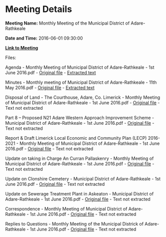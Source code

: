 # Meeting Details

**Meeting Name:** Monthly Meeting of the Municipal District of Adare-Rathkeale

**Date and Time:** 2016-06-01 09:30:00

**[Link to Meeting](https://www.limerick.ie/council/whats-on/monthly-meeting-municipal-district-adare-rathkeale-26)**

Files: 

Agenda - Monthly Meeting of Municipal District of Adare-Rathkeale - 1st June 2016.pdf - [Original file](https://www.limerick.ie/sites/default/files/media/documents/2017-06/Agenda%20-%20Monthly%20Meeting%20of%20Municipal%20District%20of%20Adare-Rathkeale%20-%201st%20June%202016.pdf) - [Extracted text](./Agenda%20-%20Monthly%20Meeting%20of%20Municipal%20District%20of%20Adare-Rathkeale%20-%201st%20June%202016.md)

Minutes - Monthly meeting of Municipal District of Adare-Rathkeale - 11th May 2016.pdf - [Original file](https://www.limerick.ie/sites/default/files/media/documents/2017-06/Minutes%20-%20Monthly%20meeting%20of%20Municipal%20District%20of%20Adare-Rathkeale%20-%2011th%20May%202016.pdf) - [Extracted text](./Minutes%20-%20Monthly%20meeting%20of%20Municipal%20District%20of%20Adare-Rathkeale%20-%2011th%20May%202016.md)

Disposal of Land - The Courthouse, Adare, Co. Limerick - Monthly Meeting of Municipal District of Adare-Rathkeale - 1st June 2016.pdf - [Original file](https://www.limerick.ie/sites/default/files/media/documents/2017-06/Disposal%20of%20Land%20-%20The%20Courthouse%2C%20Adare%2C%20Co.%20Limerick.pdf) - Text not extracted

Part 8 – Proposed N21 Adare Western Approach Improvement Scheme - Municipal District of Adare-Rathkeale - 1st June 2016.pdf - [Original file](https://www.limerick.ie/sites/default/files/media/documents/2017-06/Part%208%20%E2%80%93%20Proposed%20N21%20Adare%20Western%20Approach%20Improvement%20Scheme.pdf) - Text not extracted

Report & Draft Limerick Local Economic and Community Plan (LECP) 2016-2021 - Monthly Meeting of Municipal District of Adare-Rathkeale - 1st June 2016.pdf - [Original file](https://www.limerick.ie/sites/default/files/media/documents/2017-06/Report%20%26%20Draft%20Limerick%20Local%20Economic%20and%20Community%20Plan%20%28LECP%29%202016-2021.pdf) - Text not extracted

Update on taking in Charge An Curran Pallaskenry - Monthly Meeting of Municipal District of Adare-Rathkeale - 1st June 2016.pdf - [Original file](https://www.limerick.ie/sites/default/files/media/documents/2017-06/Update%20on%20taking%20in%20Charge%20An%20Curran%20Pallaskenry.pdf) - Text not extracted

Update on Clonshire Cemetery - Municipal District of Adare-Rathkeale - 1st June 2016.pdf - [Original file](https://www.limerick.ie/sites/default/files/media/documents/2017-06/Update%20on%20Clonshire%20Cemetery%20-%20Municipal%20District%20of%20Adare-Rathkeale%20-%201st%20June%202016.pdf) - Text not extracted

Update on Sewerage Treatment Plant in Askeaton - Municipal District of Adare-Rathkeale - 1st June 2016.pdf - [Original file](https://www.limerick.ie/sites/default/files/media/documents/2017-06/Update%20on%20Sewerage%20Treatment%20Plant%20in%20Askeaton%20-%20Municipal%20District%20of%20Adare-Rathkeale%20-%201st%20Jun.pdf) - Text not extracted

Correspondence - Monthly Meeting of Municipal District of Adare-Rathkeale - 1st June 2016.pdf - [Original file](https://www.limerick.ie/sites/default/files/media/documents/2017-06/Correspondence%20-%20Monthly%20Meeting%20of%20Municipal%20District%20of%20Adare-Rathkeale%20-%201st%20June%202016.pdf) - Text not extracted

Replies to Questions - Monthly Meeting of the Municipal Districk of Adare-Rathkeale - 1st June 2016.pdf - [Original file](https://www.limerick.ie/sites/default/files/media/documents/2017-06/Replies%20to%20Questions%20-%20Monthly%20Meeting%20of%20the%20Municipal%20Districk%20of%20Adare-Rathkeale%20-%201st%20June%202.pdf) - Text not extracted

